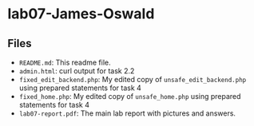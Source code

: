 # lab07-James-Oswald

## Files
* `README.md`: This readme file.
* `admin.html`: curl output for task 2.2
* `fixed_edit_backend.php`: My edited copy of `unsafe_edit_backend.php` using prepared statements for task 4
* `fixed_home.php`: My edited copy of `unsafe_home.php` using prepared statements for task 4
* `lab07-report.pdf`: The main lab report with pictures and answers.
